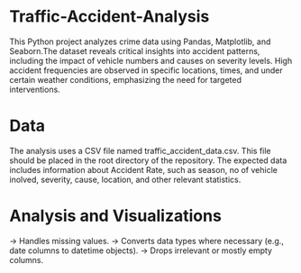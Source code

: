 # Traffic-Accident-Analysis
This Python project analyzes crime data using Pandas, Matplotlib, and Seaborn.The dataset reveals critical insights into accident patterns, including the impact of vehicle numbers and causes on severity levels. High accident frequencies are observed in specific locations, times, and under certain weather conditions, emphasizing the need for targeted interventions. 

# Data
The analysis uses a CSV file named traffic_accident_data.csv. This file should be placed in the root directory of the repository. The expected data includes information about Accident Rate, such as season, no of vehicle inolved, severity, cause, location, and other relevant statistics.

# Analysis and Visualizations
-> Handles missing values.
-> Converts data types where necessary (e.g., date columns to datetime objects).
-> Drops irrelevant or mostly empty columns.
